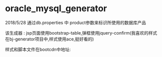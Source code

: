 # oracle_mysql_generator

2018/5/28 
通过db.properties 中 product参数来标识所使用的数据库产品

该生成器 : jsp页面使用bootstrap-table,弹框使用jquery-confirm(我喜欢的样式在bj-generator项目中,样式使用ace,挺好看的)

样式和脚本文件在bootcdn中地址:
<link href="https://cdn.bootcss.com/jquery-confirm/3.3.2/jquery-confirm.min.css" rel="stylesheet">

<link href="https://cdn.bootcss.com/bootstrap-table/1.11.1/bootstrap-table.min.css" rel="stylesheet">

<link href="https://cdn.bootcss.com/bootstrap/3.3.0/css/bootstrap.min.css" rel="stylesheet">


<script src="https://cdn.bootcss.com/jquery/1.9.1/jquery.min.js"></script>

<script src="https://cdn.bootcss.com/bootstrap/3.3.0/js/bootstrap.min.js"></script>

<script src="https://cdn.bootcss.com/bootstrap-table/1.12.1/bootstrap-table.js"></script>

<script src="https://cdn.bootcss.com/bootstrap-table/1.11.1/locale/bootstrap-table-zh-CN.min.js"></script>

<script src="https://cdn.bootcss.com/jquery-confirm/3.3.2/jquery-confirm.min.js"></script>